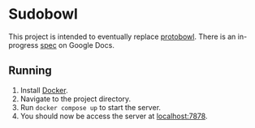 # Sudobowl

This project is intended to eventually replace [protobowl](protobowl.com). There is an in-progress [spec][spec] on Google Docs.

## Running

1. Install [Docker](https://docs.docker.com/install/).
2. Navigate to the project directory.
3. Run `docker compose up` to start the server.
4. You should now be access the server at [localhost:7878](http://localhost:7878).

[spec]: https://docs.google.com/document/d/1mUksfANMnysa6ThzKgsDwXhwgKcK8KNboacp4Pq8CZs/edit?usp=sharing
